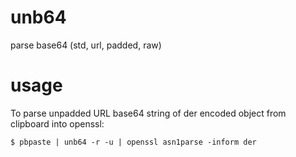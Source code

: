 # unb64
parse base64 (std, url, padded, raw)

# usage

To parse unpadded URL base64 string of der encoded object from clipboard into openssl:
```
$ pbpaste | unb64 -r -u | openssl asn1parse -inform der
```
